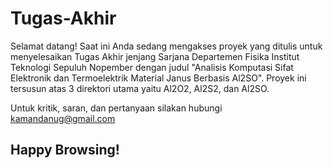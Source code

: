 # Tugas-Akhir

Selamat datang! Saat ini Anda sedang mengakses proyek yang ditulis untuk menyelesaikan Tugas Akhir jenjang Sarjana Departemen Fisika Institut Teknologi Sepuluh Nopember dengan judul "Analisis Komputasi Sifat Elektronik dan Termoelektrik Material Janus Berbasis Al2SO". Proyek ini tersusun atas 3 direktori utama yaitu Al2O2, Al2S2, dan Al2SO. 

Untuk kritik, saran, dan pertanyaan silakan hubungi kamandanug@gmail.com

## Happy Browsing!

